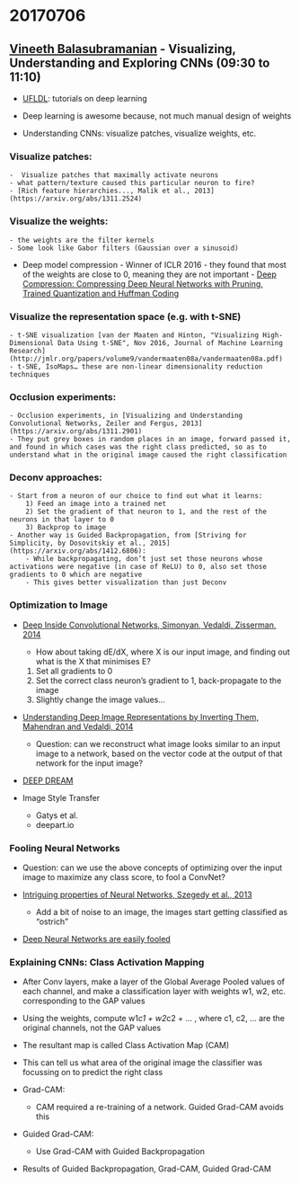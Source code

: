 # 20170706

## [Vineeth Balasubramanian](http://www.iith.ac.in/~vineethnb/) - Visualizing, Understanding and Exploring CNNs (09:30 to 11:10)

- [UFLDL](http://deeplearning.stanford.edu/wiki/index.php/UFLDL_Tutorial): tutorials on deep learning

- Deep learning is awesome because, not much manual design of weights

- Understanding CNNs: visualize patches, visualize weights, etc.

### Visualize patches:
    -  Visualize patches that maximally activate neurons
    - what pattern/texture caused this particular neuron to fire?
    - [Rich feature hierarchies..., Malik et al., 2013](https://arxiv.org/abs/1311.2524)

### Visualize the weights: 
    - the weights are the filter kernels
    - Some look like Gabor filters (Gaussian over a sinusoid)

- Deep model compression - Winner of ICLR 2016 - they found that most of the weights are close to 0, meaning they are not important - [Deep Compression: Compressing Deep Neural Networks with Pruning, Trained Quantization and Huffman Coding](http://arxiv.org/abs/1510.00149)

### Visualize the representation space (e.g. with t-SNE)
    - t-SNE visualization [van der Maaten and Hinton, "Visualizing High-Dimensional Data Using t-SNE", Nov 2016, Journal of Machine Learning Research](http://jmlr.org/papers/volume9/vandermaaten08a/vandermaaten08a.pdf)
    - t-SNE, IsoMaps… these are non-linear dimensionality reduction techniques

### Occlusion experiments:
    - Occlusion experiments, in [Visualizing and Understanding Convolutional Networks, Zeiler and Fergus, 2013](https://arxiv.org/abs/1311.2901)
    - They put grey boxes in random places in an image, forward passed it, and found in which cases was the right class predicted, so as to understand what in the original image caused the right classification

### Deconv approaches:
    - Start from a neuron of our choice to find out what it learns:
        1) Feed an image into a trained net
        2) Set the gradient of that neuron to 1, and the rest of the neurons in that layer to 0
        3) Backprop to image
    - Another way is Guided Backpropagation, from [Striving for Simplicity, by Dosovitskiy et al., 2015](https://arxiv.org/abs/1412.6806):
        - While backpropagating, don’t just set those neurons whose activations were negative (in case of ReLU) to 0, also set those gradients to 0 which are negative
        - This gives better visualization than just Deconv

### Optimization to Image

- [Deep Inside Convolutional Networks, Simonyan, Vedaldi, Zisserman, 2014](https://arxiv.org/abs/1312.6034)
    - How about taking dE/dX, where X is our input image, and finding out what is the X that minimises E?
    1) Set all gradients to 0
    2) Set the correct class neuron’s gradient to 1, back-propagate to the image
    3) Slightly change the image values…

- [Understanding Deep Image Representations by Inverting Them, Mahendran and Vedaldi, 2014](https://arxiv.org/abs/1412.0035)
    - Question: can we reconstruct what image looks similar to an input image to a network, based on the vector code at the output of that network for the input image?

- [DEEP DREAM](https://github.com/google/deepdream)

-  Image Style Transfer
    - Gatys et al.
    - deepart.io

### Fooling Neural Networks

- Question: can we use the above concepts of optimizing over the input image to maximize any class score, to fool a ConvNet?

- [Intriguing properties of Neural Networks, Szegedy et al., 2013](https://arxiv.org/abs/1312.6199)
    - Add a bit of noise to an image, the images start getting classified as “ostrich”

- [Deep Neural Networks are easily fooled](https://arxiv.org/abs/1412.1897) 
### Explaining CNNs: Class Activation Mapping

- After Conv layers, make a layer of the Global Average Pooled values of each channel, and make a classification layer with weights w1, w2, etc. corresponding to the GAP values
- Using the weights, compute w1*c1 + w2*c2 + ... , where c1, c2, … are the original channels, not the GAP values

- The resultant map is called Class Activation Map (CAM)

- This can tell us what area of the original image the classifier was focussing on to predict the right class

- Grad-CAM:
    - CAM required a re-training of a network. Guided Grad-CAM avoids this

- Guided Grad-CAM:
    - Use Grad-CAM with Guided Backpropagation

- Results of Guided Backpropagation, Grad-CAM, Guided Grad-CAM
